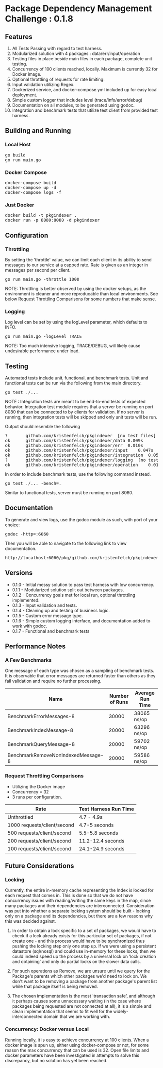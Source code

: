 # Package Dependency Management Challenge : 0.1.8

## Features

1. All Tests Passing with regard to test harness.
2. Modularized solution with 4 packages : data/err/input/operation
3. Testing files in place beside main files in each package, complete unit testing.
4. Concurrency of 100 clients reached, locally.  Maximum is currently 32 for Docker image.
5. Optional throttling of requests for rate limiting.
6. Input validation utilizing Regex.
7. Dockerized service, and docker-compose.yml included up for easy local deployment.
8. Simple custom logger that includes level (trace/info/error/debug)
9. Documentation on all modules, to be generated using godoc.
10. Integration and benchmark tests that utilize test client from provided test harness.

## Building and Running

### Local Host

<pre>go build
go run main.go
</pre>

### Docker Compose

<pre>docker-compose build
docker-compose up -d
docker-compose logs -f
</pre>

### Just Docker

<pre>docker build -t pkgindexer .
docker run -p 8080:8080 -d pkgindexer
</pre>

## Configuration

### Throttling
By setting the 'throttle' value, we can limit each client in its ability to send messages to our
service at a capped rate.  Rate is given as an integer in messages per second per client.

<pre>go run main.go -throttle 1000</pre>

NOTE: Throttling is better observed by using the docker setups, as the environment is cleaner and
more reproducable than local environments.  See below Request Throttling Comparisons for some numbers
that make sense.

### Logging
Log level can be set by using the logLevel parameter, which defaults to INFO.

<pre>go run main.go -logLevel TRACE</pre>

NOTE: Too much intensive logging, TRACE/DEBUG, will likely cause undesirable performance under load.

## Testing
Automated tests include unit, functional, and benchmark tests. Unit and functional tests can be
run via the following from the main directory.

<pre>go test ./...</pre>

NOTE : Integration tests are meant to be end-to-end tests of expected behavior.
Integration test module requires that a server be running on port 8080
that can be connected to by clients for validation.  If no server is running, then integration
tests will be skipped and only unit tests will be run.

Output should resemble the following

<pre>
?   	github.com/kristenfelch/pkgindexer	[no test files]
ok  	github.com/kristenfelch/pkgindexer/data	0.009s
ok  	github.com/kristenfelch/pkgindexer/err	0.010s
ok  	github.com/kristenfelch/pkgindexer/input	0.047s
ok  	github.com/kristenfelch/pkgindexer/integration	0.050s
?   	github.com/kristenfelch/pkgindexer/logging	[no test files]
ok  	github.com/kristenfelch/pkgindexer/operation	0.010s
</pre>

In order to include benchmark tests, use the following command instead.

<pre>go test ./... -bench=.
</pre>

Similar to functional tests, server must be running on port 8080.

## Documentation
To generate and view logs, use the godoc module as such, with port of your choice:

<pre>godoc -http=:6060</pre>

Then you will be able to navigate to the following link to view documentation.

<pre>http://localhost:6060/pkg/github.com/kristenfelch/pkgindexer/</pre>
  
## Versions
- 0.1.0 - Initial messy solution to pass test harness with low concurrency.
- 0.1.1 - Modularized solution split out between packages.
- 0.1.2 - Concurrency goals met for local run, optional throttling implemented.
- 0.1.3 - Input validation and tests.
- 0.1.4 - Cleaning up and testing of business logic.
- 0.1.5 - Custom error message type.
- 0.1.6 - Simple custom logging interface, and documentation added to work with godoc.
- 0.1.7 - Functional and benchmark tests

## Performance Notes

### A Few Benchmarks

One message of each type was chosen as a sampling of benchmark tests.  It is observable
that error messages are returned faster than others as they fail validation and require no
further processing.

| Name  | Number of Runs  | Average Run Time  |
|---|---|---|
| BenchmarkErrorMessages-8  | 30000  | 38065 ns/op  |
| BenchmarkIndexMessage-8  | 20000  | 63296 ns/op  |
| BenchmarkQueryMessage-8  | 20000  | 59702 ns/op  |
| BenchmarkRemoveNonIndexedMessage-8  | 20000  | 59586 ns/op  |

### Request Throttling Comparisons

* Utilizing the Docker image
* Concurrency = 32
* 3 runs per configuration.

| Rate  | Test Harness Run Time  |
|---|---|
| Unthrottled  | 4.7 - 4.9s |
| 1000 requests/client/second | 4.7-5 seconds  |
| 500 requests/client/second  | 5.5-5.8 seconds  |
| 200 requests/client/second  | 11.2-12.4 seconds  |
| 100 requests/client/second  | 24.1-24.9 seconds  |

## Future Considerations

### Locking

Currently, the entire in-memory cache representing the Index is locked for each request that comes in.
This is done so that we do not have concurrency issues with reading/writing the same keys in the map,
since many packages and their dependencies are interconnected.
Consideration was put into whether a separate locking system should be built - locking only on a package
and its dependencies, but there are a few reasons why this was decided against.

1. In order to obtain a lock specific to a set of packages, we would have to check if a lock already exists
for this particular set of packages, if not create one - and this process would have to be synchronized
thus pushing the locking step only one step up. If we were using a persistent datastore (sql/nosql)
and could use in-memory for these locks, then we could indeed speed up the process by a universal
lock on 'lock creation and obtaining' and only do partial locks on the slower data calls.

2. For such operations as Remove, we are unsure until we query for the Package's parents which other
packages we'd need to lock on.  We don't want to be removing a package from another package's parent
list while that package itself is being removed.

3. The chosen implementation is the most 'transaction safe', and although it perhaps causes some unnecessary
waiting (in the case where packages being requested are not connected at all), it is a simple and clean
implementation that seems to fit well for the widely-interconnected domain that we are working with.

### Concurrency: Docker versus Local
Running locally, it is easy to achieve concurrency at 100 clients.  When a docker image is spun up,
either using docker-compose or not, for some reason the max concurrency that can be used is 32. 
Open file limits and docker parameters have been investigated in attempts to solve this discrepancy,
but no solution has yet been reached.

